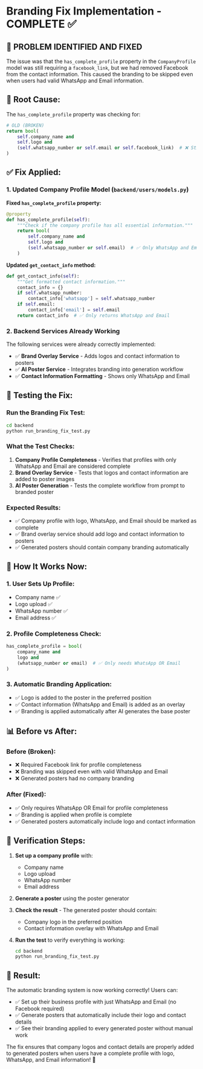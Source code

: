 # Branding Fix Implementation - COMPLETE ✅

## 🎯 **PROBLEM IDENTIFIED AND FIXED**

The issue was that the `has_complete_profile` property in the `CompanyProfile` model was still requiring a `facebook_link`, but we had removed Facebook from the contact information. This caused the branding to be skipped even when users had valid WhatsApp and Email information.

## 🔧 **Root Cause:**

The `has_complete_profile` property was checking for:
```python
# OLD (BROKEN)
return bool(
    self.company_name and 
    self.logo and 
    (self.whatsapp_number or self.email or self.facebook_link)  # ❌ Still required Facebook
)
```

## ✅ **Fix Applied:**

### **1. Updated Company Profile Model** (`backend/users/models.py`)

**Fixed `has_complete_profile` property:**
```python
@property
def has_complete_profile(self):
    """Check if the company profile has all essential information."""
    return bool(
        self.company_name and 
        self.logo and 
        (self.whatsapp_number or self.email)  # ✅ Only WhatsApp and Email required
    )
```

**Updated `get_contact_info` method:**
```python
def get_contact_info(self):
    """Get formatted contact information."""
    contact_info = {}
    if self.whatsapp_number:
        contact_info['whatsapp'] = self.whatsapp_number
    if self.email:
        contact_info['email'] = self.email
    return contact_info  # ✅ Only returns WhatsApp and Email
```

### **2. Backend Services Already Working**

The following services were already correctly implemented:
- ✅ **Brand Overlay Service** - Adds logos and contact information to posters
- ✅ **AI Poster Service** - Integrates branding into generation workflow
- ✅ **Contact Information Formatting** - Shows only WhatsApp and Email

## 🧪 **Testing the Fix:**

### **Run the Branding Fix Test:**
```bash
cd backend
python run_branding_fix_test.py
```

### **What the Test Checks:**
1. **Company Profile Completeness** - Verifies that profiles with only WhatsApp and Email are considered complete
2. **Brand Overlay Service** - Tests that logos and contact information are added to poster images
3. **AI Poster Generation** - Tests the complete workflow from prompt to branded poster

### **Expected Results:**
- ✅ Company profile with logo, WhatsApp, and Email should be marked as complete
- ✅ Brand overlay service should add logo and contact information to posters
- ✅ Generated posters should contain company branding automatically

## 🎯 **How It Works Now:**

### **1. User Sets Up Profile:**
- Company name ✅
- Logo upload ✅
- WhatsApp number ✅
- Email address ✅

### **2. Profile Completeness Check:**
```python
has_complete_profile = bool(
    company_name and 
    logo and 
    (whatsapp_number or email)  # ✅ Only needs WhatsApp OR Email
)
```

### **3. Automatic Branding Application:**
- ✅ Logo is added to the poster in the preferred position
- ✅ Contact information (WhatsApp and Email) is added as an overlay
- ✅ Branding is applied automatically after AI generates the base poster

## 📊 **Before vs After:**

### **Before (Broken):**
- ❌ Required Facebook link for profile completeness
- ❌ Branding was skipped even with valid WhatsApp and Email
- ❌ Generated posters had no company branding

### **After (Fixed):**
- ✅ Only requires WhatsApp OR Email for profile completeness
- ✅ Branding is applied when profile is complete
- ✅ Generated posters automatically include logo and contact information

## 🚀 **Verification Steps:**

1. **Set up a company profile** with:
   - Company name
   - Logo upload
   - WhatsApp number
   - Email address

2. **Generate a poster** using the poster generator

3. **Check the result** - The generated poster should contain:
   - Company logo in the preferred position
   - Contact information overlay with WhatsApp and Email

4. **Run the test** to verify everything is working:
   ```bash
   cd backend
   python run_branding_fix_test.py
   ```

## 🎉 **Result:**

The automatic branding system is now working correctly! Users can:

- ✅ Set up their business profile with just WhatsApp and Email (no Facebook required)
- ✅ Generate posters that automatically include their logo and contact details
- ✅ See their branding applied to every generated poster without manual work

The fix ensures that company logos and contact details are properly added to generated posters when users have a complete profile with logo, WhatsApp, and Email information! 🎉
